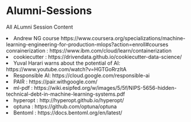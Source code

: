 # Alumni-Sessions
 All ALumni Session Content

<li> Andrew NG course  https://www.coursera.org/specializations/machine-learning-engineering-for-production-mlops?action=enroll#courses</li>
</li> conrainerization : https://www.ibm.com/cloud/learn/containerization</li>
<li>cookiecutter : https://drivendata.github.io/cookiecutter-data-science/</li>
<li>Yuval Harari warns about the potential of AI: https://www.youtube.com/watch?v=HGTGoRrzItA</li>
<li>Responsible AI: https://cloud.google.com/responsible-ai</li>
<li>PAIR : https://pair.withgoogle.com/ </li>
<li>ml-pdf : https://wiki.esipfed.org/w/images/5/5f/NIPS-5656-hidden-technical-debt-in-machine-learning-systems.pdf</li>
<li>hyperopt : http://hyperopt.github.io/hyperopt/</li>
<li>optuna : https://github.com/optuna/optuna</li>
<li>Bentoml : https://docs.bentoml.org/en/latest/</li>
